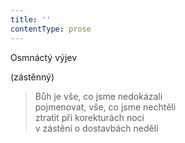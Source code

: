 ```yaml
---
title: ''
contentType: prose
---
```


Osmnáctý výjev

(zástěnný)

> Bůh je vše, co jsme nedokázali  
> pojmenovat, vše, co jsme nechtěli  
> ztratit při korekturách noci  
> v zástění o dostavbách nedělí
